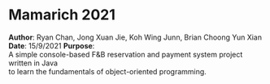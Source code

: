 # Mamarich 2021
**Author**: Ryan Chan, Jong Xuan Jie, Koh Wing Junn, Brian Choong Yun Xian  
**Date**: 15/9/2021
**Purpose**:  
A simple console-based F&B reservation and payment system project written in Java  
to learn the fundamentals of object-oriented programming.
